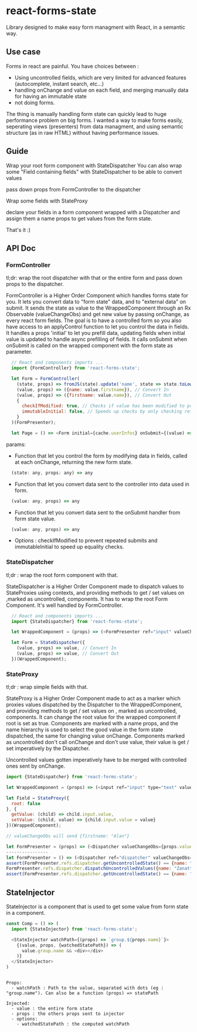# react-forms-state

Library designed to make easy form managment with React, in a semantic way.

## Use case

Forms in react are painful. You have choices between :
  - Using uncontrolled fields, which are very limited for advanced features (autocomplete, instant search, etc...)
  - handling onChange and value on each field, and merging manually data for having an immutable state
  - not doing forms.

The thing is manually handling form state can quickly lead to huge performance problem on big forms.
I wanted a way to make forms easily, seperating views (presenters) from data managment, and using semantic structure (as in raw HTML) without having performance issues.

## Guide

Wrap your root form component with StateDispatcher
You can also wrap some "Field containing fields" with StateDispatcher to be able to convert values

pass down props from FormController to the dispatcher

Wrap some fields with StateProxy

declare your fields in a form component wrapped with a Dispatcher and
assign them a name props to get values from the form state.

That's it :)

## API Doc

### FormController

tl;dr: wrap the root dispatcher with that or the entire form and pass down props to the dispatcher.

FormController is a Higher Order Component which handles forms state for you. It lets you convert data to "form state" data, and to "external data" on submit.
It sends the state as value to the WrappedComponent through an Rx Observable (valueChangeObs) and get new value by passing onChange, as every react form fields.
The goal is to have a controlled form so you also have access to an applyControl function to let you control the data in fields. It handles a props 'initial' to let you prefill data, updating fields when initial value is updated to handle async prefilling of fields. It calls onSubmit when onSubmit is called on the wrapped component with the form state as parameter.

```javascript
  // React and components imports ...
  import {FormController} from 'react-forms-state';

  let Form = FormController(
    (state, props) => fromJS(state).update('name', state => state.toLowerCase()).toJS(), // Apply Control
    (value, props) => ({name: value.firstname}), // Convert In
    (value, props) => ({firstname: value.name}), // Convert Out
    {
      checkIfModified: true, // Checks if value has been modified to prevent repeated submits
      immutableInitial: false, // Speeds up checks by only checking reference equalities
    }
  )(FormPresenter);

  let Page = () => <Form initial={cache.userInfos} onSubmit={(value) => postToServer(value)}/>;
```

params:
  - Function that let you control the form by modifying data in fields, called at each onChange, returning the new form state.
  ```javascript
    (state: any, props: any) => any
  ```

  - Function that let you convert data sent to the controller into data used in form.
  ```javascript
    (value: any, props) => any
  ```

  - Function that let you convert data sent to the onSubmit handler from form state value.
  ```javascript
    (value: any, props) => any
  ```

  - Options : checkIfModified to prevent repeated submits and immutableInitial to speed up equality checks.

### StateDispatcher

tl;dr : wrap the root form component with that.

StateDispatcher is a Higher Order Component made to dispatch values to StateProxies using contexts, and providing methods to get / set values on ,marked as uncontrolled, components. It has to wrap the root Form Component. It's well handled by FormController.

```javascript
  // React and components imports ...
  import {StateDispatcher} from 'react-forms-state';

  let WrappedComponent = (props) => (<FormPresenter ref="input" valueChangeObs={props.valueChangeObs} onChange={props.onChange}/>);

  let Form = StateDispatcher({
    (value, props) => value, // Convert In
    (value, props) => value, // Convert Out
  })(WrappedComponent);
```

### StateProxy

tl;dr : wrap simple fields with that.

StateProxy is a Higher Order Component made to act as a marker which proxies values dispatched by the Dispatcher to the WrappedComponent, and providing methods to get / set values on , marked as uncontrolled, components. It can change the root value for the wrapped component if root is set as true.
Components are marked with a name props, and the name hierarchy is used to select the good value in the form state dispatched, the same for changing value onChange. Components marked as uncontrolled don't call onChange and don't use value, their value is get / set imperatively by the Dispatcher.

Uncontrolled values gotten imperatively have to be merged with controlled ones sent by onChange.

```javascript
import {StateDispatcher} from 'react-forms-state';

let WrappedComponent = (props) => (<input ref="input" type="text" value={props.value} onChange={e => props.onChange(e.target.value)}/>); // functional because of readability

let Field = StateProxy({
  root: false
}, {
  getValue: (child) => child.input.value,
  setValue: (child, value) => {child.input.value = value}
})(WrappedComponent);

// valueChangeObs will send {firstname: "Alan"}

let FormPresenter = (props) => (<Dispatcher valueChangeObs={props.valueChangeObs} ><Field name="firstname"/></Dispatcher>); // Field props value == "Alan"
----------------
let FormPresenter = () => (<Dispatcher ref="dispatcher" valueChangeObs={valueChangeObs} ><Field name="firstname" uncontrolled/></Dispatcher>); // Field props value == "Alan"
assert(FormPresenter.refs.dispatcher.getUncontrolledState() == {name: "Alan"});
FormPresenter.refs.dispatcher.dispatchUncontrolledValues({name: "Zanatta"});
assert(FormPresenter.refs.dispatcher.getUncontrolledState() == {name: "Zanatta"});
```

## StateInjector

StateInjector is a component that is used to get some value from form state in a component.

```javascript
const Comp = () => (
  import {StateInjector} from 'react-forms-state';

  <StateInjector watchPath={(props) => `group.${props.name}`}>
    {(value, props, {watchedStatePath}) => (
      value.group.name && <div></div>
    )}
  </StateInjector>
)
```

```

Props:
  - watchPath : Path to the value, separated with dots (eg : "group.name"). Can also be a function (props) => statePath

Injected:
  - value : the entire form state
  - props : the others props sent to injector
  - options:
    - watchedStatePath : the computed watchPath
```
